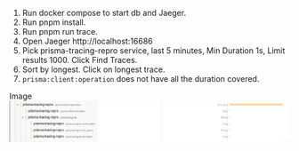 1. Run docker compose to start db and Jaeger.
2. Run pnpm install.
3. Run pnpm run trace.
4. Open Jaeger http://localhost:16686
5. Pick prisma-tracing-repro service, last 5 minutes, Min Duration 1s, Limit results 1000. Click Find Traces.
6. Sort by longest. Click on longest trace.
7. `prisma:client:operation` does not have all the duration covered.

Image
![](img.png)
